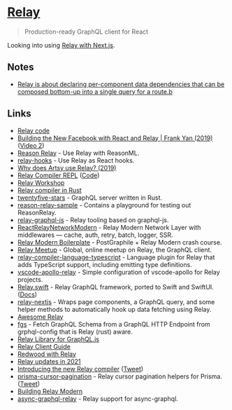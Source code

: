 # [Relay](https://relay.dev/)

> Production-ready GraphQL client for React

Looking into using [Relay with Next.js](https://github.com/RevereCRE/relay-nextjs).

## Notes

- [Relay is about declaring per-component data dependencies that can be composed bottom-up into a single query for a route.b](https://twitter.com/andrewingram/status/1464000899731402757)

## Links

- [Relay code](https://github.com/facebook/relay)
- [Building the New Facebook with React and Relay | Frank Yan (2019)](https://www.youtube.com/watch?v=9JZHodNR184&list=PLPxbbTqCLbGHPxZpw4xj_Wwg8-fdNxJRh&index=3) ([Video 2](https://developers.facebook.com/videos/2019/building-the-new-facebookcom-with-react-graphql-and-relay/))
- [Reason Relay](https://github.com/zth/reason-relay) - Use Relay with ReasonML.
- [relay-hooks](https://github.com/relay-tools/relay-hooks) - Use Relay as React hooks.
- [Why does Artsy use Relay? (2019)](https://artsy.github.io/blog/2019/04/10/omakase-relay/)
- [Relay Compiler REPL](https://relay-compiler-repl.netlify.app/) ([Code](https://github.com/n1ru4l/relay-compiler-repl))
- [Relay Workshop](https://github.com/sibelius/relay-workshop)
- [Relay compiler in Rust](https://github.com/facebook/relay/tree/master/compiler/crates/relay-lsp/src)
- [twentyfive-stars](https://github.com/phated/twentyfive-stars) - GraphQL server written in Rust.
- [reason-relay-sample](https://github.com/zth/reason-relay-playground) - Contains a playground for testing out ReasonRelay.
- [relay-graphql-js](https://github.com/relay-tools/relay-graphql-js) - Relay tooling based on graphql-js.
- [ReactRelayNetworkModern](https://github.com/relay-tools/react-relay-network-modern) - Relay Modern Network Layer with middlewares — cache, auth, retry, batch, logger, SSR.
- [Relay Modern Boilerplate](https://github.com/enisdenjo/relay-modern-boilerplate) - PostGraphile + Relay Modern crash course.
- [Relay Meetup](https://relaymeetup.com/) - Global, online meetup on Relay, the GraphQL client.
- [relay-compiler-language-typescript](https://github.com/relay-tools/relay-compiler-language-typescript) - Language plugin for Relay that adds TypeScript support, including emitting type definitions.
- [vscode-apollo-relay](https://github.com/relay-tools/vscode-apollo-relay) - Simple configuration of vscode-apollo for Relay projects.
- [Relay.swift](https://github.com/relay-tools/Relay.swift) - Relay GraphQL framework, ported to Swift and SwiftUI. ([Docs](https://www.notion.so/Relay-swift-e6e1c35b170a4149940ff9c18c0b6875))
- [relay-nextjs](https://github.com/RevereCRE/relay-nextjs) - Wraps page components, a GraphQL query, and some helper methods to automatically hook up data fetching using Relay.
- [Awesome Relay](https://github.com/expede/awesome-relay)
- [fgs](https://github.com/maraisr/fgs) - Fetch GraphQL Schema from a GraphQL HTTP Endpoint from grphql-config that is Relay (rust) aware.
- [Relay Library for GraphQL.js](https://github.com/graphql/graphql-relay-js)
- [Relay Client Guide](https://github.com/rafasanmartinez/relay-client-guide)
- [Redwood with Relay](https://github.com/orta/relay-redwood-app-example)
- [Relay updates in 2021](https://twitter.com/StatisticsFTW/status/1466496994164162560)
- [Introducing the new Relay compiler](https://relay.dev/blog/2021/12/08/introducing-the-new-relay-compiler/) ([Tweet](https://twitter.com/RelayFramework/status/1468704982702739464))
- [prisma-cursor-pagination](https://github.com/zoontek/prisma-cursor-pagination) - Relay cursor pagination helpers for Prisma. ([Tweet](https://twitter.com/cpojer/status/1497401706048471046))
- [Building Relay Modern](https://wincent.com/blog/relay-modern)
- [async-graphql-relay](https://github.com/oscartbeaumont/async-graphql-relay) - Relay support for async-graphql.
